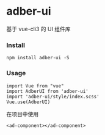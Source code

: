 # adber-ui
基于 vue-cli3 的 UI 组件库

### Install
```
npm install adber-ui -S
```

### Usage
```
import Vue from "vue"
import AdberUI from 'adber-ui'
import 'adber-ui/style/index.scss'
Vue.use(AdberUI)
```
在项目中使用
```
<ad-component></ad-component>
```
